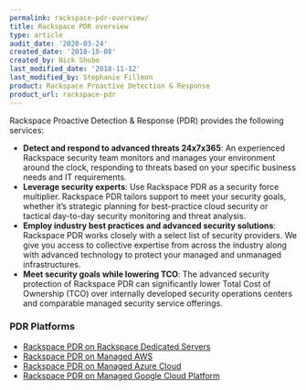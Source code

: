 ```yaml
---
permalink: rackspace-pdr-overview/
title: Rackspace PDR overview
type: article
audit_date: '2020-03-24'
created_date: '2018-10-08'
created_by: Nick Shobe
last_modified_date: '2018-11-12'
last_modified_by: Stephanie Fillmon
product: Rackspace Proactive Detection & Response
product_url: rackspace-pdr
---
```


Rackspace Proactive Detection & Response (PDR) provides the following services:

- **Detect and respond to advanced threats 24x7x365**: An experienced Rackspace security team monitors and manages your environment around the clock, responding to threats based on your specific business needs and IT requirements.
- **Leverage security experts**: Use Rackspace PDR as a security force multiplier. Rackspace PDR tailors support to meet your security goals, whether it’s strategic planning for best-practice cloud security or tactical day-to-day security monitoring and threat analysis.
- **Employ industry best practices and advanced security solutions**: Rackspace PDR works closely with a select list of security providers. We give you access to collective expertise from across the industry along with advanced technology to protect your managed and unmanaged infrastructures.
- **Meet security goals while lowering TCO**: The advanced security protection of Rackspace PDR can significantly lower Total Cost of Ownership (TCO) over internally developed security operations centers and comparable managed security service offerings.

### PDR Platforms

- [Rackspace PDR on Rackspace Dedicated Servers](/how-to/rackspace-pdr-dedicated-servers/)
- [Rackspace PDR on Managed AWS](/how-to/rackspace-pdr-aws/)
- [Rackspace PDR on Managed Azure Cloud](/how-to/rackspace-pdr-azure/)
- [Rackspace PDR on Managed Google Cloud Platform](/how-to/rackspace-pdr-mgcp/)
